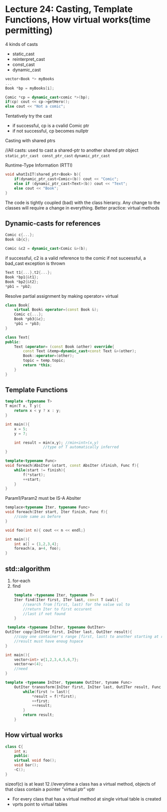 # Lecture 24: Casting, Template Functions, How virtual works(time permitting)

4 kinds of casts
- static_cast
- reinterpret_cast
- const_cast
- dynamic_cast

```cpp
vector<Book *> myBooks
...
Book *bp = myBooks[i];

Comic *cp = dynamic_cast<comic *>(bp);
if(cp) cout << cp->getHero();
else cout << "Not a comic";
```

Tentatively try the cast
- if successful, cp is a cvalid Comic ptr
- if not successful, cp becomes nullptr

Casting with shared ptrs

//All casts: used to cast a shared-ptr to another shared ptr object
`static_ptr_cast `
`const_ptr_cast`
`dynamic_ptr_cast`

Runtime-Type Information (RTTI)

```cpp
void whatIsIT(shared_ptr<Book> b){
	if(dynamic_ptr_cast<Comic>(b)) cout << "Comic";
	else if (dynamic_ptr_cast<Text>(b)) cout << "Text";
	else cout << "Book";
}
```

The code is tightly coupled (bad) with the class hierarcy. Any change to the classes will require a change in everything.
Better practice: virtual methods

## Dynamic-casts for references
```cpp
Comic c{...};
Book &b{c};

Comic &c2 = dynamic_cast<Comic &>(b);
```

if successful, c2 is a valid reference to the comic
if not suceessful, a bad_cast exception is thrown

```cpp
Text t1{...},t2{...};
Book *bp1{&t1};
Book *bp2{&t2};
*pb1 = *pb2;
```

Resolve partial assignment by making operator= virtual

```cpp
class Book{
	virtual Book& operator=(const Book &);
	Comic c{...};
	Book *pb3{&c};
	*pb1 = *pb3;
}
```

```cpp
class Text{
public:
	Text &operator= (const Book &other) override{
		const Text &temp=dynamic_cast<const Text &>(other);
		Book::operator=(other);
		topic = temp.topic;
		return *this;
	}
}
```


## Template Functions

```cpp
template <typename T>
T min(T x, T y){
	return x < y ? x : y;
}

int main(){
	x = 5;
	y = 7;

	int result = min(x,y); //min<int>(x,y)
				 //type of T automatically inferred
}
```

```cpp
template<typename Func>
void foreach(AbsIter &start, const AbsIter &finish, Func f){
	while(start != finish){
		f(*start);
		++start;
	}
}
```

Param1/Param2 must be IS-A AbsIter

```cpp
templace<typename Iter, typename Func>
void foreach(Iter start, Iter finish, Func f){
	//code same as before
}

void foo(int n){ cout << n << endl;}

int main(){
	int a[] = {1,2,3,4};
	foreach(a, a+4, foo);
}
```

## std::algorithm
1. for-each
2. find
```cpp
	template <typename Iter, typename T>
	Iter find(Iter first, ITer last, const T &val){
		//search from [first, last) for the value val to
		//return Iter to first occurent
		//last if not found
	}

```

```cpp
 template <typename InIter, typename OutIter>
OutIter copy(IntIter first, InIter last, OutIter result){
	//copy one container's range [first, last) to another starting at result
	//result must have enoug hspace
}

int main(){
	vector<int> v{1,2,3,4,5,6,7};
	vector<w>(4);
	//need
}
```

```cpp
template <typename InIter, typename OutIter, tyname Func>
	OutIter tranosform(InIter first, InIter last, OutITer result, Func f){
		while(first != last){
			*result = f(*first);
			++first;
			++result;
		}
		return result;
	}

```

## How virtual works
```cpp
class C{
	int x;
	public: 
	virtual void foo();
	void bar();
	~C();
}
```

sizeof(c) is at least 12
//everytime a class has a virtual method, objects of that class contain a pointer "virtual ptr" vptr

- For every class that has a virtual method at single virtual table is created
- vprts point to virtual tables


